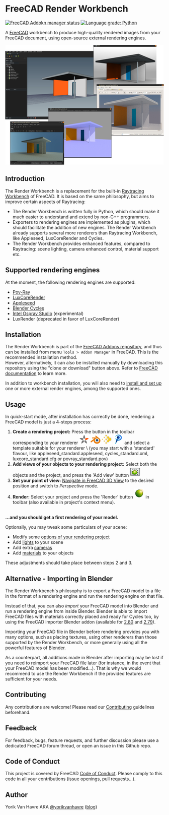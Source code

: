 # FreeCAD Render Workbench

[![FreeCAD Addokn manager status](https://img.shields.io/badge/FreeCAD%20addon%20manager-available-brightgreen)](https://github.com/FreeCAD/FreeCAD-addons) [![Language grade: Python](https://img.shields.io/lgtm/grade/python/g/FreeCAD/FreeCAD-render.svg?logo=lgtm&logoWidth=18)](https://lgtm.com/projects/g/FreeCAD/FreeCAD-render/context:python)

A [FreeCAD](https://www.freecadweb.org) workbench to produce high-quality
rendered images from your FreeCAD document, using open-source external
rendering engines.

<img src=./docs/freecad-june-09.jpg alt="ShowCase" title="Examples of rendering
made with Render Workbench">

## Introduction

The Render Workbench is a replacement for the built-in [Raytracing
Workbench](https://www.freecadweb.org/wiki/Raytracing_Module) of FreeCAD. It is
based on the same philosophy, but aims to improve certain aspects of
Raytracing:

* The Render Workbench is written fully in Python, which should make it much
  easier to understand and extend by non-C++ programmers.
* Exporters to rendering engines are implemented as plugins, which should
  facilitate the addition of new engines. The Render Workbench already supports several more
  renderers than Raytracing Workbench, like Appleseed, LuxCoreRender and Cycles.
* The Render Workbench provides enhanced features, compared to Raytracing:
  scene lighting, camera enhanced control, material support etc.

## Supported rendering engines

At the moment, the following rendering engines are supported:

* [Pov-Ray](https://povray.org/)  
* [LuxCoreRender](https://luxcorerender.org/)
* [Appleseed](https://appleseedhq.net) 
* [Blender Cycles](https://www.cycles-renderer.org/)
* [Intel Ospray Studio](https://github.com/ospray/ospray_studio) (experimental)
* LuxRender (deprecated in favor of LuxCoreRender)

## Installation

The Render Workbench is part of the [FreeCAD Addons
repository](https://github.com/FreeCAD/FreeCAD-addons), and thus can be
installed from menu `Tools > Addon Manager` in FreeCAD. This is the recommended
installation method.<br /> However, alternatively, it can also be installed
manually by downloading this repository using the "clone or download" button
above. Refer to [FreeCAD
documentation](https://www.freecadweb.org/wiki/How_to_install_additional_workbenches)
to learn more.

In addition to workbench installation, you will also need to [install and set
up](./docs/EngineInstall.md) one or more external render engines, among the
supported ones.

## Usage

In quick-start mode, after installation has correctly be done, rendering a
FreeCAD model is just a 4-steps process:
1. **Create a rendering project:** Press the button in the toolbar
   corresponding to your renderer <img src=./icons/Appleseed.svg height=32>
   <img src=./icons/Cycles.svg height=32> <img src=./icons/Luxcore.svg
   height=32> <img src=./icons/Povray.svg height=32> and select a template
   suitable for your renderer \ (you may start with a 'standard' flavour, like
   appleseed_standard.appleseed, cycles_standard.xml, luxcore_standard.cfg or
   povray_standard.pov) 
2. **Add views of your objects to your rendering project:** Select both the
   objects and the project, and press the 'Add view' button <img
   src=./icons/RenderView.svg height=32>
3. **Set your point of view:** [Navigate in FreeCAD 3D View](https://wiki.freecadweb.org/Manual:Navigating_in_the_3D_view)
   to the desired position and switch to _Perspective_ mode.
4. **Render:** Select your project and press the 'Render' button <img
   src=./icons/Render.svg height=32> in toolbar (also available in project's
   context menu).

<br /> **...and you should get a first rendering of your model.** <br /> 


Optionally, you may tweak some particulars of your scene:
* Modify some [options of your rendering project](./docs/Projects.md)
* Add [lights](./docs/Lights.md) to your scene
* Add extra [cameras](./docs/Cameras.md)
* Add [materials](./docs/Materials.md) to your objects

These adjustments should take place between steps 2 and 3.

## Alternative - Importing in Blender

The Render Workbench's philosophy is to export a FreeCAD model to a file in the
format of a rendering engine and run the rendering engine on that file.

Instead of that, you can also *import* your FreeCAD model into Blender and run a
rendering engine from inside Blender.  Blender is able to import FreeCAD files
with materials correctly placed and ready for Cycles too, by using the FreeCAD
importer Blender addon (available for
[2.80](https://gist.github.com/yorikvanhavre/680156f59e2b42df8f5f5391cae2660b)
and
[2.79](https://gist.github.com/yorikvanhavre/e873d51c8f0e307e333fe595c429ba87)).

Importing your FreeCAD file in Blender before rendering provides you with many
options, such as placing textures, using other renderers than those supported
by the Render Workbench, or more generally using all the powerful features of
Blender.

As a counterpart, all additions made in Blender after importing may be lost if
you need to reimport your FreeCAD file later (for instance, in the event that
your FreeCAD model has been modified...). That is why we would recommend to use
the Render Workbench if the provided features are sufficient for your needs.

## Contributing

Any contributions are welcome! Please read our
[Contributing](./docs/Contributing.md) guidelines beforehand.

## Feedback

For feedback, bugs, feature requests, and further discussion please use a
dedicated FreeCAD forum thread, or open an issue in this Github repo.

## Code of Conduct

This project is covered by FreeCAD [Code of
Conduct](https://github.com/FreeCAD/FreeCAD/blob/master/CODE_OF_CONDUCT.md).
Please comply to this code in all your contributions (issue openings, pull
requests...).

## Author

Yorik Van Havre AKA [@yorikvanhavre](https://github.com/yorikvanhavre)
([blog](https://yorik.uncreated.net/))
